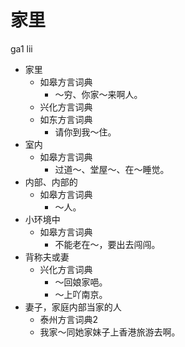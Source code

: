 # 家里
ga1 lii
+ 家里
  * 如皋方言词典
    - ～穷、你家～来啊人。
  * 兴化方言词典
  * 如东方言词典
    - 请你到我～住。
+ 室内
  * 如皋方言词典
    - 过道～、堂屋～、在～睡觉。
+ 内部、内部的
  * 如皋方言词典
    - ～人。
+ 小环境中
  * 如皋方言词典
    - 不能老在～，要出去闯闯。
+ 背称夫或妻
  * 兴化方言词典
    - ～回娘家唈。
    - ～上吖南京。
+ 妻子，家庭内部当家的人
  * 泰州方言词典2
  - 我家～同她家妹子上香港旅游去啊。
